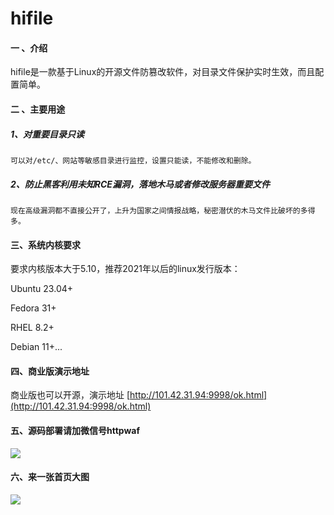 # hifile

#### 一 、介绍
hifile是一款基于Linux的开源文件防篡改软件，对目录文件保护实时生效，而且配置简单。

#### 二 、主要用途
##### 1、对重要目录只读  

```
可以对/etc/、网站等敏感目录进行监控，设置只能读，不能修改和删除。
```


##### 2、防止黑客利用未知RCE漏洞，落地木马或者修改服务器重要文件

    现在高级漏洞都不直接公开了，上升为国家之间情报战略，秘密潜伏的木马文件比破坏的多得多。



#### 三、系统内核要求
要求内核版本大于5.10，推荐2021年以后的linux发行版本：

Ubuntu 23.04+

Fedora 31+

RHEL 8.2+

Debian 11+...



#### 四、商业版演示地址

商业版也可以开源，演示地址 [http://101.42.31.94:9998/ok.html](http://101.42.31.94:9998/ok.html)

#### 五、源码部署请加微信号httpwaf

![](https://gitee.com/httpwaf/httpwaf/raw/master/img/wechat.png)

#### 六、来一张首页大图

![](https://gitee.com/httpwaf/httpwaf/raw/master/img/home.png)
